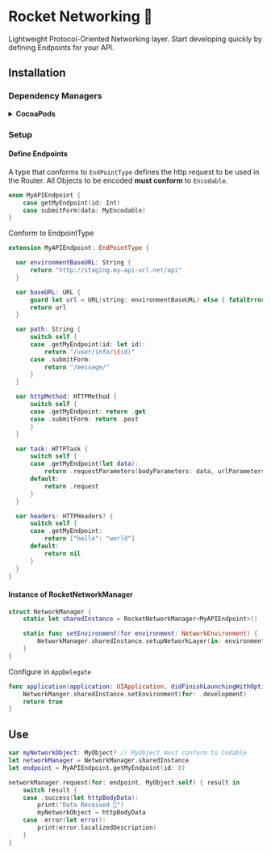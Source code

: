 
# Rocket Networking 🚀
Lightweight Protocol-Oriented Networking layer. Start developing quickly by defining Endpoints for your API.

## Installation

### Dependency Managers

<details>
<summary><strong>CocoaPods</strong></summary>

[CocoaPods](http://cocoapods.org) is a dependency manager for Cocoa projects. You can install it with the following command:

```bash
$ gem install cocoapods
```

To integrate RocketNetworking into your Xcode project using CocoaPods, specify it in your `Podfile`:

```ruby
source 'https://github.com/CocoaPods/Specs.git'
platform :ios, '10.0'
use_frameworks!
pod 'RocketNetworking'
```

Then, run the following command:

```bash
$ pod install
```
</details>

### Setup

#### Define Endpoints
A type that conforms to `EndPointType` defines the http request to be used in the Router.
All Objects to be encoded **must conform** to `Encodable`.

```swift
enum MyAPIEndpoint {
    case getMyEndpoint(id: Int)
    case submitForm(data: MyEncodable)
}
```

Conform to EndpointType

```swift
extension MyAPIEndpoint: EndPointType {

  var environmentBaseURL: String {
      return "http://staging.my-api-url.net/api"
  }

  var baseURL: URL {
      guard let url = URL(string: environmentBaseURL) else { fatalError("base url could not be config") }
      return url
  }

  var path: String {
      switch self {
      case .getMyEndpoint(id: let id):
          return "/user/info/\(id)"
      case .submitForm:
          return "/message/"
      }
  }

  var httpMethod: HTTPMethod {
      switch self {
      case .getMyEndpoint: return .get
      case .submitForm: return .post
      }
  }

  var task: HTTPTask {
      switch self {
      case .getMyEndpoint(let data):
          return .requestParameters(bodyParameters: data, urlParameters: nil)
      default:
          return .request
      }
  }

  var headers: HTTPHeaders? {
      switch self {
      case .getMyEndpoint:
          return ["hello": "world"]
      default:
          return nil
      }
  }
}
```

#### Instance of RocketNetworkManager

```swift
struct NetworkManager {
    static let sharedInstance = RocketNetworkManager<MyAPIEndpoint>()

    static func setEnvironment(for environment: NetworkEnvironment) {
        NetworkManager.sharedInstance.setupNetworkLayer(in: environment)
    }
}
```
Configure in `AppDelegate`
```swift
func application(application: UIApplication, didFinishLaunchingWithOptions launchOptions: [NSObject: AnyObject]?) -> Bool {
    NetworkManger.sharedInstance.setEnvironment(for: .development)
    return true
}
```

## Use

```swift
var myNetworkObject: MyObject? // MyObject must conform to Codable
let networkManager = NetworkManager.sharedInstance
let endpoint = MyAPIEndpoint.getMyEndpoint(id: 0)

networkManager.request(for: endpoint, MyObject.self) { result in
    switch result {
    case .success(let httpBodyData):
        print("Data Received 🚀")
        myNetworkObject = httpBodyData
    case .error(let error):
        print(error.localizedDescription)
    }
}

```
